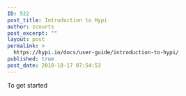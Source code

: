 ```yaml
---
ID: 522
post_title: Introduction to Hypi
author: zcourts
post_excerpt: ""
layout: post
permalink: >
  https://hypi.io/docs/user-guide/introduction-to-hypi/
published: true
post_date: 2018-10-17 07:54:53
---
```

<!-- wp:paragraph -->

To get started

<!-- /wp:paragraph -->